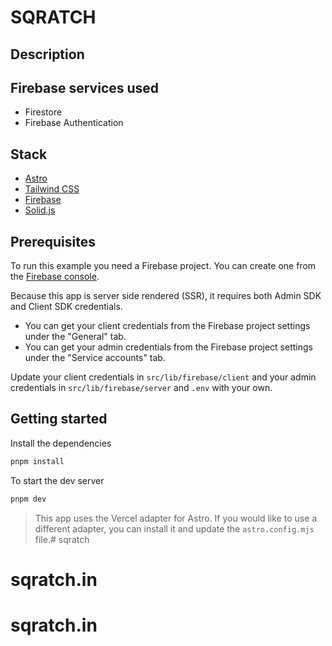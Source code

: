 # SQRATCH

## Description

## Firebase services used

- Firestore
- Firebase Authentication

## Stack

- [Astro](https://astro.build)
- [Tailwind CSS](https://tailwindcss.com)
- [Firebase](https://firebase.google.com)
- [Solid.js](https://solidjs.com)

## Prerequisites

To run this example you need a Firebase project. You can create one from the [Firebase console](https://console.firebase.google.com/).

Because this app is server side rendered (SSR), it requires both Admin SDK and Client SDK credentials.

- You can get your client credentials from the Firebase project settings under the "General" tab.
- You can get your admin credentials from the Firebase project settings under the "Service accounts" tab.

Update your client credentials in `src/lib/firebase/client` and your admin credentials in `src/lib/firebase/server` and `.env` with your own.

## Getting started

Install the dependencies

```bash
pnpm install
```

To start the dev server

```bash
pnpm dev
```

> This app uses the Vercel adapter for Astro. If you would like to use a different adapter, you can install it and update the `astro.config.mjs` file.# sqratch
# sqratch.in
# sqratch.in
